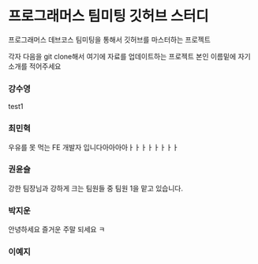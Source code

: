 # 프로그래머스 팀미팅 깃허브 스터디

프로그래머스 데브코스 팀미팅을 통해서 깃허브를 마스터하는 프로젝트

각자 다음을 git clone해서 여기에 자료를 업데이트하는 프로젝트
본인 이름밑에 자기 소개를 적어주세요

### 강수영

test1

### 최민혁 

우유를 못 먹는 FE 개발자 입니다아아아아ㅏㅏㅏㅏㅏㅏㅏㅏ

### 권윤슬

강한 팀장님과 강하게 크는 팀원들 중 팀원 1을 맡고 있습니다.

### 박지운
안녕하세요 즐거운 주말 되세요 ㅋ

### 이예지
